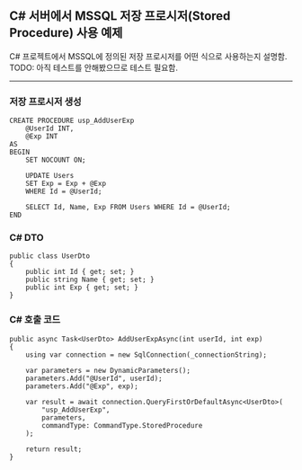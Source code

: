 ## C# 서버에서 MSSQL 저장 프로시저(Stored Procedure) 사용 예제
C# 프로젝트에서 MSSQL에 정의된 저장 프로시저를 어떤 식으로 사용하는지 설명함.
TODO: 아직 테스트를 안해봤으므로 테스트 필요함.

---
### 저장 프로시저 생성
```
CREATE PROCEDURE usp_AddUserExp
    @UserId INT,
    @Exp INT
AS
BEGIN
    SET NOCOUNT ON;

    UPDATE Users
    SET Exp = Exp + @Exp
    WHERE Id = @UserId;

    SELECT Id, Name, Exp FROM Users WHERE Id = @UserId;
END
```

### C# DTO
```
public class UserDto
{
    public int Id { get; set; }
    public string Name { get; set; }
    public int Exp { get; set; }
}
```

### C# 호출 코드
```
public async Task<UserDto> AddUserExpAsync(int userId, int exp)
{
    using var connection = new SqlConnection(_connectionString);

    var parameters = new DynamicParameters();
    parameters.Add("@UserId", userId);
    parameters.Add("@Exp", exp);

    var result = await connection.QueryFirstOrDefaultAsync<UserDto>(
        "usp_AddUserExp",
        parameters,
        commandType: CommandType.StoredProcedure
    );

    return result;
}
```
